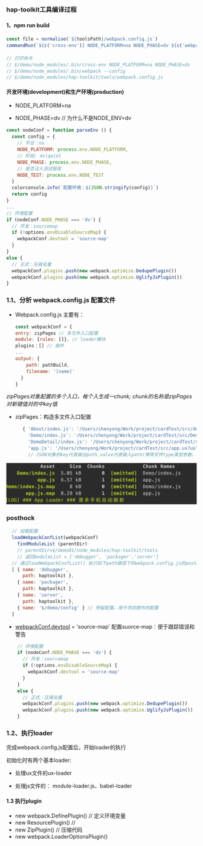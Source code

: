 ###  hap-toolkit工具编译过程



#### 1、npm run build

```javascript
const file = normalise(`${toolsPath}/webpack.config.js`)
commandRun(`${c('cross-env')} NODE_PLATFORM=na NODE_PHASE=dv ${c('webpack')} --config ${file}`)

// 打印命令
// $/demo/node_modules/.bin/cross-env NODE_PLATFORM=na NODE_PHASE=dv 
// $/demo/node_modules/.bin/webpack --config 
// $/demo/node_modules/hap-toolkit/tools/webpack.config.js
```



#### 开发环境(development)和生产环境(production)

* NODE_PLATFORM=na  

* NODE_PHASE=dv  // 为什么不是NODE_ENV=dv


```javascript
const nodeConf = function parseEnv () {
  const config = {
    // 平台：na
    NODE_PLATFORM: process.env.NODE_PLATFORM,
    // 阶段: dv|qa|ol
    NODE_PHASE: process.env.NODE_PHASE,
    // 是否注入测试框架
    NODE_TEST: process.env.NODE_TEST
  }
  colorconsole.info(`配置环境：${JSON.stringify(config)}`)
  return config
}
...
// 环境配置
if (nodeConf.NODE_PHASE === 'dv') {
  // 开发：sourcemap
  if (!options.envDisableSourceMap) {
    webpackConf.devtool = 'source-map'
  }
}
else {
  // 正式：压缩去重
  webpackConf.plugins.push(new webpack.optimize.DedupePlugin())
  webpackConf.plugins.push(new webpack.optimize.UglifyJsPlugin())
}
```





### 1.1、分析 webpack.config.js 配置文件 

- Webpack.config.js 主要有： 

    ```javascript
    const webpackConf = {
    entry: zipPages // 多文件入口配置
    module: {rules: []}, // loader模块
    plugins：[] // 插件
    ...
    output: {
        path: pathBuild,
        filename: '[name]'
      }
    }
    ```

*zipPages对象配置的多个入口，每个入生成一chunk; chunk的名称是zipPages对新键值对的中key值*



* zipPages：构造多文件入口配置
  
```javascript
      { 'About/index.js': '/Users/chenyong/Work/project/cardTest/src/demo/src/About/index.ux?uxType=page',
        'Demo/index.js': '/Users/chenyong/Work/project/cardTest/src/Demo/index.ux?uxType=page',
        'DemoDetail/index.js': '/Users/chenyong/Work/project/cardTest/src/DemoDetail/index.ux?uxType=page',
        'app.js': '/Users/chenyong/Work/project/cardTest/src/app.ux?uxType=app' }
        // JSON对象的key代表输出path,value代表输入path(携带文件type类型参数，留作后面使用)
```

![chunk](../source/WechatIMG45.png)



### posthock

```javascript
  // 加载配置
  loadWebpackConfList(webpackConf)
    findModuleList (parentDir)
	// parentDir=$/demo01/node_modules/hap-toolkit/tools
	// 返回moduleList = ['debugger', 'packager','server']
  // 通过loadWebpackConfList() 执行如下path路径下的webpack.config.js的postHook方法，收集添加loader和plugin
  [ { name: 'debugger',
      path: haptoolkit },
    { name: 'packager',
      path: haptoolkit },
    { name: 'server',
      path: haptoolkit },
    { name: '$/demo/config' } // 预留配置，用于项目额外的配置
  ]
```



* [webpackConf.devtool](https://webpack.docschina.org/configuration/devtool) = 'source-map' 配置suorce-map：便于跟踪错误和警告

```javascript
    // 环境配置
    if (nodeConf.NODE_PHASE === 'dv') {
      // 开发：sourcemap
      if (!options.envDisableSourceMap) {
        webpackConf.devtool = 'source-map'
      }
    }
    else {
      // 正式：压缩去重
      webpackConf.plugins.push(new webpack.optimize.DedupePlugin())
      webpackConf.plugins.push(new webpack.optimize.UglifyJsPlugin())
    }
```

###  1.2、执行loader

完成webpack.config.js配置后，开始loader的执行

初始化时有两个基本loader: 

* 处理ux文件的ux-loader

* 处理js文件的： module-loader.js、babel-loader



#### 1.3 执行plugin

* new webpack.DefinePlugin() // 定义环境变量
* new ResourcePlugin()   // 
* new ZipPlugin() // 压缩代码
* new webpack.LoaderOptionsPlugin()